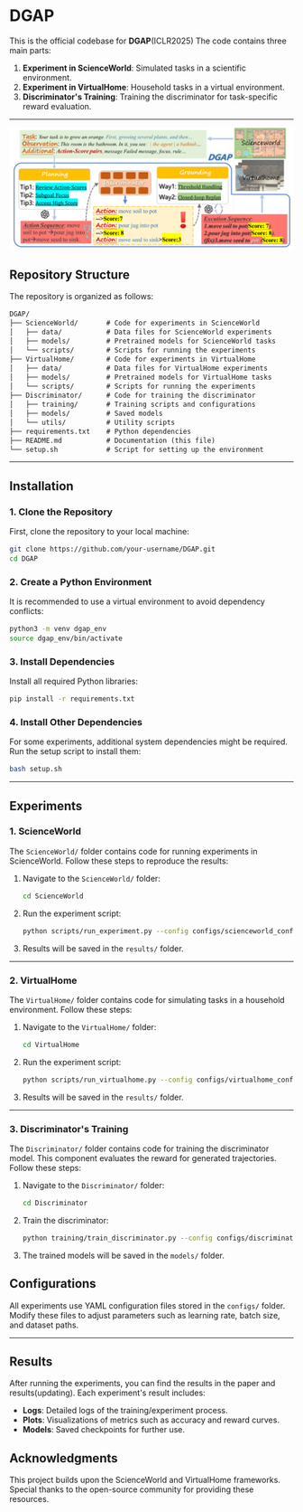 # **DGAP**
This is the official codebase for **DGAP**(ICLR2025)
The code contains three main parts:
1. **Experiment in ScienceWorld**: Simulated tasks in a scientific environment.
2. **Experiment in VirtualHome**: Household tasks in a virtual environment.
3. **Discriminator's Training**: Training the discriminator for task-specific reward evaluation.

---

![ScienceWorld Example](Discriminator/example.png)


## **Repository Structure**
The repository is organized as follows:

```
DGAP/
├── ScienceWorld/       # Code for experiments in ScienceWorld
│   ├── data/           # Data files for ScienceWorld experiments
│   ├── models/         # Pretrained models for ScienceWorld tasks
│   └── scripts/        # Scripts for running the experiments
├── VirtualHome/        # Code for experiments in VirtualHome
│   ├── data/           # Data files for VirtualHome experiments
│   ├── models/         # Pretrained models for VirtualHome tasks
│   └── scripts/        # Scripts for running the experiments
├── Discriminator/      # Code for training the discriminator
│   ├── training/       # Training scripts and configurations
│   ├── models/         # Saved models
│   └── utils/          # Utility scripts
├── requirements.txt    # Python dependencies
├── README.md           # Documentation (this file)
└── setup.sh            # Script for setting up the environment
```

---

## **Installation**

### **1. Clone the Repository**
First, clone the repository to your local machine:

```bash
git clone https://github.com/your-username/DGAP.git
cd DGAP
```

### **2. Create a Python Environment**
It is recommended to use a virtual environment to avoid dependency conflicts:

```bash
python3 -m venv dgap_env
source dgap_env/bin/activate
```

### **3. Install Dependencies**
Install all required Python libraries:

```bash
pip install -r requirements.txt
```

### **4. Install Other Dependencies**
For some experiments, additional system dependencies might be required. Run the setup script to install them:

```bash
bash setup.sh
```

---

## **Experiments**

### **1. ScienceWorld**
The `ScienceWorld/` folder contains code for running experiments in ScienceWorld. Follow these steps to reproduce the results:

1. Navigate to the `ScienceWorld/` folder:
   ```bash
   cd ScienceWorld
   ```
2. Run the experiment script:
   ```bash
   python scripts/run_experiment.py --config configs/scienceworld_config.yaml
   ```
3. Results will be saved in the `results/` folder.


---

### **2. VirtualHome**
The `VirtualHome/` folder contains code for simulating tasks in a household environment. Follow these steps:

1. Navigate to the `VirtualHome/` folder:
   ```bash
   cd VirtualHome
   ```
2. Run the experiment script:
   ```bash
   python scripts/run_virtualhome.py --config configs/virtualhome_config.yaml
   ```
3. Results will be saved in the `results/` folder.


---

### **3. Discriminator's Training**
The `Discriminator/` folder contains code for training the discriminator model. This component evaluates the reward for generated trajectories. Follow these steps:

1. Navigate to the `Discriminator/` folder:
   ```bash
   cd Discriminator
   ```
2. Train the discriminator:
   ```bash
   python training/train_discriminator.py --config configs/discriminator_config.yaml
   ```
3. The trained models will be saved in the `models/` folder.


## **Configurations**
All experiments use YAML configuration files stored in the `configs/` folder. Modify these files to adjust parameters such as learning rate, batch size, and dataset paths.

---

## **Results**
After running the experiments, you can find the results in the paper and results(updating). Each experiment's result includes:
- **Logs**: Detailed logs of the training/experiment process.
- **Plots**: Visualizations of metrics such as accuracy and reward curves.
- **Models**: Saved checkpoints for further use.


## **Acknowledgments**
This project builds upon the ScienceWorld and VirtualHome frameworks. Special thanks to the open-source community for providing these resources.
